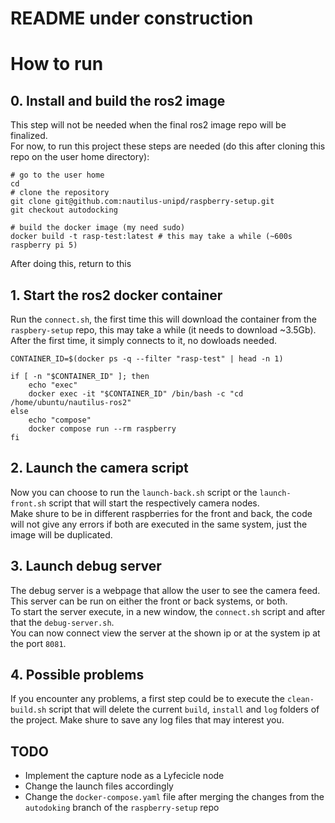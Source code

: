 # README under construction

# How to run
## 0. Install and build the ros2 image
This step will not be needed when the final ros2 image repo will be finalized.\
For now, to run this project these steps are needed (do this after cloning this repo on the user home directory):

```shell
# go to the user home
cd
# clone the repository 
git clone git@github.com:nautilus-unipd/raspberry-setup.git
git checkout autodocking

# build the docker image (my need sudo)
docker build -t rasp-test:latest # this may take a while (~600s raspberry pi 5)
```
After doing this, return to this  

## 1. Start the ros2 docker container
Run the `connect.sh`, the first time this will download the container from the `raspbery-setup` repo, this may take a while (it needs to download ~3.5Gb). After the first time, it simply connects to it, no dowloads needed. 

```shell
CONTAINER_ID=$(docker ps -q --filter "rasp-test" | head -n 1)

if [ -n "$CONTAINER_ID" ]; then
    echo "exec"
    docker exec -it "$CONTAINER_ID" /bin/bash -c "cd /home/ubuntu/nautilus-ros2"
else
    echo "compose"	
    docker compose run --rm raspberry
fi
```
## 2. Launch the camera script
Now you can choose to run the `launch-back.sh` script or the `launch-front.sh` script that will start the respectively camera nodes.\
Make shure to be in different raspberries for the front and back, the code will not give any errors if both are executed in the same system, just the image will be duplicated.
## 3. Launch debug server
The debug server is a webpage that allow the user to see the camera feed. This server can be run on either the front or back systems, or both.\
To start the server execute, in a new window, the `connect.sh` script and after that the `debug-server.sh`.\
You can now connect view the server at the shown ip or at the system ip at the port `8081`.
## 4. Possible problems
If you encounter any problems, a first step could be to execute the `clean-build.sh` script that will delete the current `build`, `install` and `log` folders of the project. Make shure to save any log files that may interest you.

## TODO
- Implement the capture node as a Lyfecicle node
- Change the launch files accordingly
- Change the `docker-compose.yaml` file after merging the changes from the `autodoking` branch of the `raspberry-setup` repo
